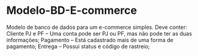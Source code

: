 # Modelo-BD-E-commerce
Modelo de banco de dados para um e-commerce simples.
Deve conter: Cliente PJ e PF – Uma conta pode ser PJ ou PF, mas não pode ter as duas informações; 
             Pagamento – Está cadastrado mais de uma forma de pagamento; 
             Entrega – Possui status e código de rastreio;
             
